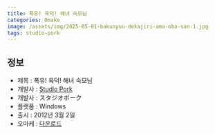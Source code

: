 ```yaml
---
title: 폭유! 육덕! 해녀 숙모님
categories: Omake
image: /assets/img/2025-05-01-bakunyuu-dekajiri-ama-oba-san-1.jpg
tags: studio-pork
---
```


## 정보

* 제목 : 폭유! 육덕! 해녀 숙모님
* 개발사 : [Studio Pork](/tags/studio-pork)
* 개발사 : スタジオポーク
* 플랫폼 : Windows
* 출시 : 2012년 3월 2일
* 오마케 : [다운로드](/assets/omake/bakunyuu-dekajiri-ama-oba-san.zip)
